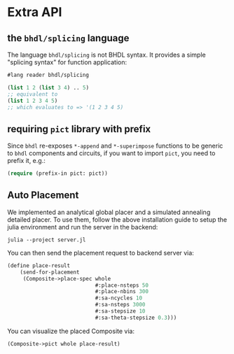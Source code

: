 # Extra API

## the `bhdl/splicing` language

The language `bhdl/splicing` is not BHDL syntax. It provides a simple "splicing
syntax" for function application:

```lisp
#lang reader bhdl/splicing

(list 1 2 (list 3 4) .. 5)
;; equivalent to
(list 1 2 3 4 5)
;; which evaluates to => '(1 2 3 4 5)
```

## requiring `pict` library with prefix

Since `bhdl` re-exposes `*-append` and `*-superimpose` functions to be generic
to `bhdl` components and circuits, if you want to import `pict`, you need to
prefix it, e.g.:

```lisp
(require (prefix-in pict: pict))
```

## Auto Placement

We implemented an analytical global placer and a simulated annealing detailed
placer. To use them, follow the above installation guide to setup the julia
environment and run the server in the backend:

```
julia --project server.jl
```

You can then send the placement request to backend server via:

```lisp
(define place-result
    (send-for-placement
     (Composite->place-spec whole
                            #:place-nsteps 50
                            #:place-nbins 300
                            #:sa-ncycles 10
                            #:sa-nsteps 3000
                            #:sa-stepsize 10
                            #:sa-theta-stepsize 0.3)))
```

You can visualize the placed Composite via:

```lisp
(Composite->pict whole place-result)
```
